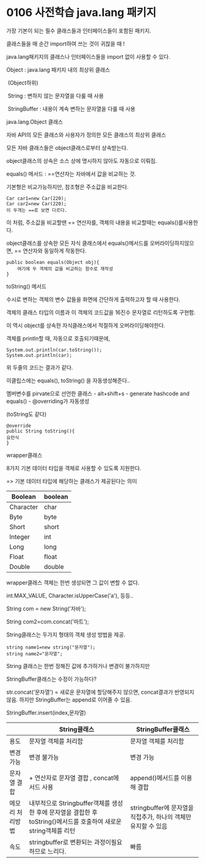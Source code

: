 # 0106 사전학습 java.lang 패키지



가장 기본이 되는 필수 클래스들과 인터페이스들이 포함된 패키지.

클래스들을 매 순간  import하여 쓰는 것이 귀찮을 때 !

java.lang패키지의 클래스나 인터페이스들을 import 없이 사용할 수 있다.



Object : java.lang 패키지 내의 최상위 클래스

​	(Object하위)

​	String : 변하지 않는 문자열을 다룰 때 사용

​	StringBuffer : 내용이 계속 변하는 문자열을 다룰 때 사용



java.lang.Object 클래스

자바 API의 모든 클래스와 사용자가 정의한 모든 클래스의 최상위 클래스

모든 자바 클래스들은 object클래스로부터 상속받는다.

object클래스의 상속은 소스 상에 명시하지 않아도 자동으로 이뤄짐.



equals() 메서드 : ==연산자는 자바에서 값을 비교하는 것. 

기본형은 비교가능하지만, 참조형은 주소값을 비교한다.

```
Car car1=new Car(220);
Car car2=new Car(220);
이 두개는 ==로 보면 다르다.
```

이 처럼, 주소값을 비교할땐 == 연산자를, 객체의 내용을 비교할때는 equals()를사용한다.



object클래스를 상속한 모든 자식 클래스에서 equals()메서드를 오버라이딩하지않으면, == 연산자와 동일하게 작동한다.

```
public boolean equals(Object obj){
	여기에 두 객체의 값을 비교하는 함수로 재작성
}
```



toString() 메서드

수시로 변하는 객체의 변수 값들을 화면에 간단하게 출력하고자 할 때 사용한다.

객체의 클래스 타입의 이름과 이 객체의 코드값을 16진수 문자열로 리턴하도록 구현함.

이 역시 object를 상속한 자식클래스에서 적절하게 오버라이딩해야한다.



객체를 println할 때, 자동으로 호출되기때문에,

```
System.out.println(car.toString());
System.out.println(car);
```

위 두줄의 코드는 결과가 같다.



이클립스에는 equals(), toString() 을 자동생성해준다..



멤버변수를 pirvate으로 선언한 클래스 - alt+shift+s - generate hashcode and equals() - @overriding가 자동생성

(toString도 같다)

```
@override
public String toString(){
요런식
}
```



wrapper클래스

8가지 기본 데이터 타입을 객체로 사용할 수 있도록 지원한다.

=> 기본 데이터 타입에 해당하는 클래스가 제공된다는 의미

| Boolean   | boolean |
| --------- | ------- |
| Character | char    |
| Byte      | byte    |
| Short     | short   |
| Integer   | int     |
| Long      | long    |
| Float     | float   |
| Double    | double  |

wrapper클래스 객체는 한번 생성되면 그 값이 변할 수 없다.

int.MAX_VALUE, Character.isUpperCase('a'), 등등..



String com = new String('자바');

String com2=com.concat('마트');

String클래스는 두가지 형태의 객체 생성 방법을 제공.

```
string name1=new string("문자열");
string name2="문자열";
```



String 클래스는 한번 정해진 값에 추가하거나 변경이 불가하지만

StringBuffer클래스는 수정이 가능하다?

str.concat('문자열') = 새로운 문자열에 할당해주지 않으면, concat결과가 반영되지 않음. 하지만 StringBuffer는 append로 이어줄 수 있음.

StringBuffer.insert(index,문자열)

|                 | String클래스                                                 | StringBuffer클래스                                           |
| --------------- | ------------------------------------------------------------ | ------------------------------------------------------------ |
| 용도            | 문자열 객체를 처리함                                         | 문자열 객체를 처리함                                         |
| 변경 가능       | 변경 불가능                                                  | 변경 가능                                                    |
| 문자열 결합     | + 연산자로 문자열 결합 , concat메서드 사용                   | append()메서드를 이용해 결합                                 |
| 메모리 처리방법 | 내부적으로 Stringbuffer객체를 생성한 후에 문자열을 결합한 후 toString()메서드를 호출하여 새로운 string객체를 리턴 | stringbuffer에 문자열을 직접추가, 하나의 객체만 유지할 수 있음 |
| 속도            | stringbuffer로 변환되는 과정이필요하므로 느리다.             | 빠름                                                         |


